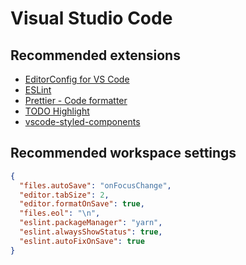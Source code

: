 # Visual Studio Code

## Recommended extensions

- [EditorConfig for VS Code](https://github.com/editorconfig/editorconfig-vscode)
- [ESLint](https://github.com/Microsoft/vscode-eslint)
- [Prettier - Code formatter](https://github.com/prettier/prettier-vscode)
- [TODO Highlight](https://github.com/wayou/vscode-todo-highlight)
- [vscode-styled-components](https://github.com/styled-components/vscode-styled-components)

## Recommended workspace settings

```json
{
  "files.autoSave": "onFocusChange",
  "editor.tabSize": 2,
  "editor.formatOnSave": true,
  "files.eol": "\n",
  "eslint.packageManager": "yarn",
  "eslint.alwaysShowStatus": true,
  "eslint.autoFixOnSave": true
}
```
